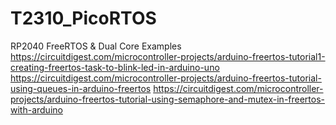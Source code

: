# T2310_PicoRTOS
RP2040 FreeRTOS &amp; Dual Core Examples
https://circuitdigest.com/microcontroller-projects/arduino-freertos-tutorial1-creating-freertos-task-to-blink-led-in-arduino-uno
https://circuitdigest.com/microcontroller-projects/arduino-freertos-tutorial-using-queues-in-arduino-freertos
https://circuitdigest.com/microcontroller-projects/arduino-freertos-tutorial-using-semaphore-and-mutex-in-freertos-with-arduino

